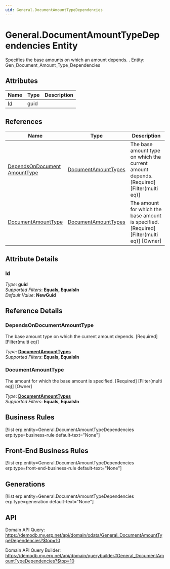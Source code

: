 ```yaml
---
uid: General.DocumentAmountTypeDependencies
---
```

# General.DocumentAmountTypeDependencies Entity

Specifies the base amounts on which an amount depends. . Entity: Gen_Document_Amount_Type_Dependencies

## Attributes

| Name | Type | Description |
| ---- | ---- | --- |
| [Id](General.DocumentAmountTypeDependencies.md#id) | guid |  

## References

| Name | Type | Description |
| ---- | ---- | --- |
| [DependsOnDocument<br />AmountType](General.DocumentAmountTypeDependencies.md#dependsondocumentamounttype) | [DocumentAmountTypes](General.DocumentAmountTypes.md) | The base amount type on which the current amount depends. [Required] [Filter(multi eq)] |
| [DocumentAmountType](General.DocumentAmountTypeDependencies.md#documentamounttype) | [DocumentAmountTypes](General.DocumentAmountTypes.md) | The amount for which the base amount is specified. [Required] [Filter(multi eq)] [Owner] |


## Attribute Details

### Id

_Type_: **guid**  
_Supported Filters_: **Equals, EqualsIn**  
_Default Value_: **NewGuid**  


## Reference Details

### DependsOnDocumentAmountType

The base amount type on which the current amount depends. [Required] [Filter(multi eq)]

_Type_: **[DocumentAmountTypes](General.DocumentAmountTypes.md)**  
_Supported Filters_: **Equals, EqualsIn**  

### DocumentAmountType

The amount for which the base amount is specified. [Required] [Filter(multi eq)] [Owner]

_Type_: **[DocumentAmountTypes](General.DocumentAmountTypes.md)**  
_Supported Filters_: **Equals, EqualsIn**  



## Business Rules

[!list erp.entity=General.DocumentAmountTypeDependencies erp.type=business-rule default-text="None"]

## Front-End Business Rules

[!list erp.entity=General.DocumentAmountTypeDependencies erp.type=front-end-business-rule default-text="None"]

## Generations

[!list erp.entity=General.DocumentAmountTypeDependencies erp.type=generation default-text="None"]

## API

Domain API Query:
<https://demodb.my.erp.net/api/domain/odata/General_DocumentAmountTypeDependencies?$top=10>

Domain API Query Builder:
<https://demodb.my.erp.net/api/domain/querybuilder#General_DocumentAmountTypeDependencies?$top=10>

